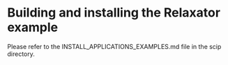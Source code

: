 Building and installing the Relaxator example
================================================

Please refer to the INSTALL_APPLICATIONS_EXAMPLES.md file in the scip directory.
